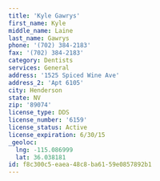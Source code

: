 ```yaml
---
title: 'Kyle Gawrys'
first_name: Kyle
middle_name: Laine
last_name: Gawrys
phone: '(702) 384-2183'
fax: '(702) 384-2183'
category: Dentists
services: General
address: '1525 Spiced Wine Ave'
address_2: 'Apt 6105'
city: Henderson
state: NV
zip: '89074'
license_type: DDS
license_number: '6159'
license_status: Active
license_expiration: 6/30/15
_geoloc:
  lng: -115.086999
  lat: 36.038181
id: f8c300c5-eaea-48c8-ba61-59e0857892b1
---
```

